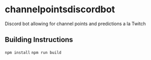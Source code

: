 # channelpointsdiscordbot
Discord bot allowing for channel points and predictions a la Twitch

## Building Instructions
`npm install`
`npm run build`